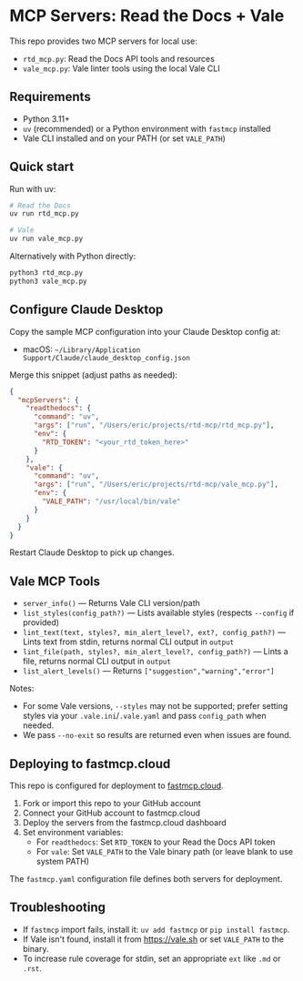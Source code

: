 # MCP Servers: Read the Docs + Vale

This repo provides two MCP servers for local use:

- `rtd_mcp.py`: Read the Docs API tools and resources
- `vale_mcp.py`: Vale linter tools using the local Vale CLI

## Requirements

- Python 3.11+
- `uv` (recommended) or a Python environment with `fastmcp` installed
- Vale CLI installed and on your PATH (or set `VALE_PATH`)

## Quick start

Run with uv:

```bash
# Read the Docs
uv run rtd_mcp.py

# Vale
uv run vale_mcp.py
```

Alternatively with Python directly:

```bash
python3 rtd_mcp.py
python3 vale_mcp.py
```

## Configure Claude Desktop

Copy the sample MCP configuration into your Claude Desktop config at:

- macOS: `~/Library/Application Support/Claude/claude_desktop_config.json`

Merge this snippet (adjust paths as needed):

```json
{
  "mcpServers": {
    "readthedocs": {
      "command": "uv",
      "args": ["run", "/Users/eric/projects/rtd-mcp/rtd_mcp.py"],
      "env": {
        "RTD_TOKEN": "<your_rtd_token_here>"
      }
    },
    "vale": {
      "command": "uv",
      "args": ["run", "/Users/eric/projects/rtd-mcp/vale_mcp.py"],
      "env": {
        "VALE_PATH": "/usr/local/bin/vale"
      }
    }
  }
}
```

Restart Claude Desktop to pick up changes.

## Vale MCP Tools

- `server_info()` — Returns Vale CLI version/path
- `list_styles(config_path?)` — Lists available styles (respects `--config` if provided)
- `lint_text(text, styles?, min_alert_level?, ext?, config_path?)` — Lints text from stdin, returns normal CLI output in `output`
- `lint_file(path, styles?, min_alert_level?, config_path?)` — Lints a file, returns normal CLI output in `output`
- `list_alert_levels()` — Returns `["suggestion","warning","error"]`

Notes:
- For some Vale versions, `--styles` may not be supported; prefer setting styles via your `.vale.ini`/`.vale.yaml` and pass `config_path` when needed.
- We pass `--no-exit` so results are returned even when issues are found.

## Deploying to fastmcp.cloud

This repo is configured for deployment to [fastmcp.cloud](https://fastmcp.cloud).

1. Fork or import this repo to your GitHub account
2. Connect your GitHub account to fastmcp.cloud
3. Deploy the servers from the fastmcp.cloud dashboard
4. Set environment variables:
   - For `readthedocs`: Set `RTD_TOKEN` to your Read the Docs API token
   - For `vale`: Set `VALE_PATH` to the Vale binary path (or leave blank to use system PATH)

The `fastmcp.yaml` configuration file defines both servers for deployment.

## Troubleshooting

- If `fastmcp` import fails, install it: `uv add fastmcp` or `pip install fastmcp`.
- If Vale isn't found, install it from https://vale.sh or set `VALE_PATH` to the binary.
- To increase rule coverage for stdin, set an appropriate `ext` like `.md` or `.rst`.
